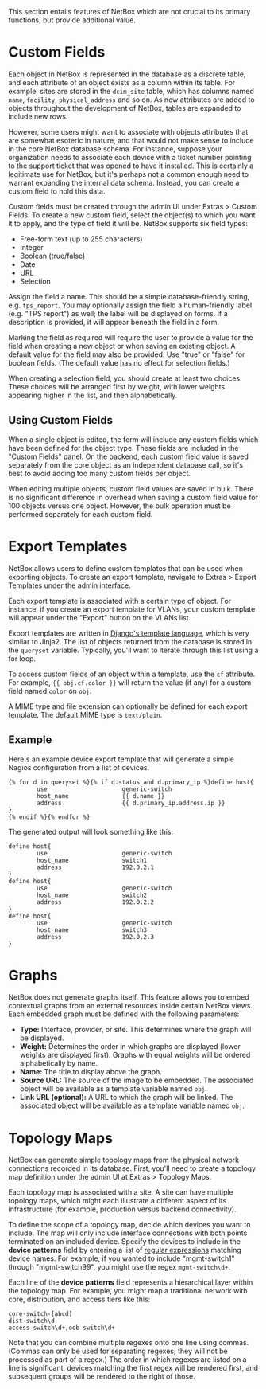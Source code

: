 This section entails features of NetBox which are not crucial to its primary functions, but provide additional value.

# Custom Fields

Each object in NetBox is represented in the database as a discrete table, and each attribute of an object exists as a column within its table. For example, sites are stored in the `dcim_site` table, which has columns named `name`, `facility`, `physical_address` and so on. As new attributes are added to objects throughout the development of NetBox, tables are expanded to include new rows.

However, some users might want to associate with objects attributes that are somewhat esoteric in nature, and that would not make sense to include in the core NetBox database schema. For instance, suppose your organization needs to associate each device with a ticket number pointing to the support ticket that was opened to have it installed. This is certainly a legitimate use for NetBox, but it's perhaps not a common enough need to warrant expanding the internal data schema. Instead, you can create a custom field to hold this data.

Custom fields must be created through the admin UI under Extras > Custom Fields. To create a new custom field, select the object(s) to which you want it to apply, and the type of field it will be. NetBox supports six field types:

* Free-form text (up to 255 characters)
* Integer
* Boolean (true/false)
* Date
* URL
* Selection

Assign the field a name. This should be a simple database-friendly string, e.g. `tps_report`. You may optionally assign the field a human-friendly label (e.g. "TPS report") as well; the label will be displayed on forms. If a description is provided, it will appear beneath the field in a form.

Marking the field as required will require the user to provide a value for the field when creating a new object or when saving an existing object. A default value for the field may also be provided. Use "true" or "false" for boolean fields. (The default value has no effect for selection fields.)

When creating a selection field, you should create at least two choices. These choices will be arranged first by weight, with lower weights appearing higher in the list, and then alphabetically.

## Using Custom Fields

When a single object is edited, the form will include any custom fields which have been defined for the object type. These fields are included in the "Custom Fields" panel. On the backend, each custom field value is saved separately from the core object as an independent database call, so it's best to avoid adding too many custom fields per object.

When editing multiple objects, custom field values are saved in bulk. There is no significant difference in overhead when saving a custom field value for 100 objects versus one object. However, the bulk operation must be performed separately for each custom field.

# Export Templates

NetBox allows users to define custom templates that can be used when exporting objects. To create an export template, navigate to Extras > Export Templates under the admin interface.

Each export template is associated with a certain type of object. For instance, if you create an export template for VLANs, your custom template will appear under the "Export" button on the VLANs list.

Export templates are written in [Django's template language](https://docs.djangoproject.com/en/1.9/ref/templates/language/), which is very similar to Jinja2. The list of objects returned from the database is stored in the `queryset` variable. Typically, you'll want to iterate through this list using a for loop.

To access custom fields of an object within a template, use the `cf` attribute. For example, `{{ obj.cf.color }}` will return the value (if any) for a custom field named `color` on `obj`.

A MIME type and file extension can optionally be defined for each export template. The default MIME type is `text/plain`.

## Example

Here's an example device export template that will generate a simple Nagios configuration from a list of devices.

```
{% for d in queryset %}{% if d.status and d.primary_ip %}define host{
        use                     generic-switch
        host_name               {{ d.name }}
        address                 {{ d.primary_ip.address.ip }}
}
{% endif %}{% endfor %}
```

The generated output will look something like this:

```
define host{
        use                     generic-switch
        host_name               switch1
        address                 192.0.2.1
}
define host{
        use                     generic-switch
        host_name               switch2
        address                 192.0.2.2
}
define host{
        use                     generic-switch
        host_name               switch3
        address                 192.0.2.3
}
```

# Graphs

NetBox does not generate graphs itself. This feature allows you to embed contextual graphs from an external resources inside certain NetBox views. Each embedded graph must be defined with the following parameters:

* **Type:** Interface, provider, or site. This determines where the graph will be displayed.
* **Weight:** Determines the order in which graphs are displayed (lower weights are displayed first). Graphs with equal weights will be ordered alphabetically by name.
* **Name:** The title to display above the graph.
* **Source URL:** The source of the image to be embedded. The associated object will be available as a template variable named `obj`.
* **Link URL (optional):** A URL to which the graph will be linked. The associated object will be available as a template variable named `obj`.

# Topology Maps

NetBox can generate simple topology maps from the physical network connections recorded in its database. First, you'll need to create a topology map definition under the admin UI at Extras > Topology Maps.

Each topology map is associated with a site. A site can have multiple topology maps, which might each illustrate a different aspect of its infrastructure (for example, production versus backend connectivity).

To define the scope of a topology map, decide which devices you want to include. The map will only include interface connections with both points terminated on an included device. Specify the devices to include in the **device patterns** field by entering a list of [regular expressions](https://en.wikipedia.org/wiki/Regular_expression) matching device names. For example, if you wanted to include "mgmt-switch1" through "mgmt-switch99", you might use the regex `mgmt-switch\d+`.

Each line of the **device patterns** field represents a hierarchical layer within the topology map. For example, you might map a traditional network with core, distribution, and access tiers like this:

```
core-switch-[abcd]
dist-switch\d
access-switch\d+,oob-switch\d+
```

Note that you can combine multiple regexes onto one line using commas. (Commas can only be used for separating regexes; they will not be processed as part of a regex.) The order in which regexes are listed on a line is significant: devices matching the first regex will be rendered first, and subsequent groups will be rendered to the right of those.
